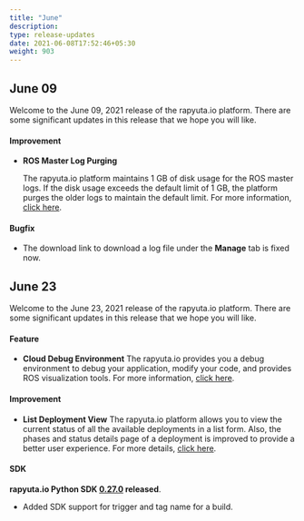 ```yaml
---
title: "June"
description:
type: release-updates
date: 2021-06-08T17:52:46+05:30
weight: 903
---
```

 
 
## June 09
Welcome to the June 09, 2021 release of the rapyuta.io platform. There
are some significant updates in this release that we hope you will like.
 

#### Improvement

* **ROS Master Log Purging**

    The rapyuta.io platform maintains 1 GB of disk usage for the ROS master logs. If the disk usage exceeds the default limit of 1 GB, the platform purges the older logs to maintain the default limit. For more information, [click here](/5_deep-dives/51_managing-devices/513_device-config-variables/).


#### Bugfix

* The download link to download a log file under the **Manage** tab is fixed now.


## June 23
Welcome to the June 23, 2021 release of the rapyuta.io platform. There
are some significant updates in this release that we hope you will like.

#### Feature

* **Cloud Debug Environment**
The rapyuta.io provides you a debug environment to debug your application, modify your code, and provides ROS visualization tools. For more information, [click here](/5_deep-dives/52_software-development/529_debug-environment/).

#### Improvement

* **List Deployment View**
The rapyuta.io platform allows you to view the current status of all the available deployments in a list form. Also, the phases and status details page of a deployment is improved to provide a better user experience. For more details, [click here](/5_deep-dives/52_software-development/528_deployment-phase/).

#### SDK
 
**rapyuta.io Python SDK [0.27.0](/3_how-tos/35_tooling_and_debugging/rapyuta-io-python-sdk/#installation) released**.

* Added SDK support for trigger and tag name for a build.



    

